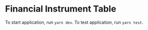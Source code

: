 # Financial Instrument Table

To start application, run `yarn dev`.
To test application, run `yarn test`.
